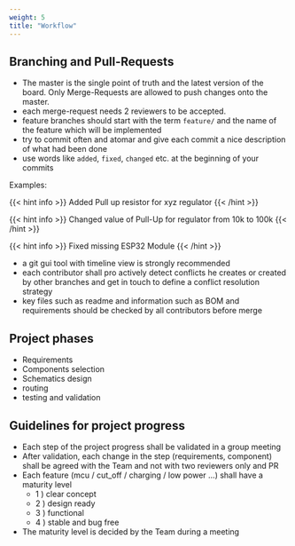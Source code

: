 ```yaml
---
weight: 5
title: "Workflow"
---
```


## Branching and Pull-Requests
* The master is the single point of truth and the latest version of the board. Only Merge-Requests are allowed to push changes onto the master.
* each merge-request needs 2 reviewers to be accepted.
* feature branches should start with the term `feature/` and the name of the feature which will be implemented
* try to commit often and atomar and give each commit a nice description of what had been done
* use words like `added`, `fixed`, `changed` etc. at the beginning of your commits

Examples:

{{< hint info >}}
Added Pull up resistor for xyz regulator
{{< /hint >}}

{{< hint info >}}
Changed value of Pull-Up for regulator from 10k to 100k
{{< /hint >}}

{{< hint info >}}
Fixed missing ESP32 Module
{{< /hint >}}


* a git gui tool with timeline view is strongly recommended
* each contributor shall pro actively detect conflicts he creates or created by other branches and get in touch to define a conflict resolution strategy
* key files such as readme and information such as BOM and requirements should be checked by all contributors before merge

## Project phases
* Requirements
* Components selection
* Schematics design
* routing
* testing and validation

## Guidelines for project progress
* Each step of the project progress shall be validated in a group meeting
* After validation, each change in the step (requirements, component) shall be agreed with the Team and not with two reviewers only and PR
* Each feature (mcu / cut_off / charging / low power ...) shall have a maturity level
  * 1 ) clear concept
  * 2 ) design ready
  * 3 ) functional
  * 4 ) stable and bug free
* The maturity level is decided by the Team during a meeting
